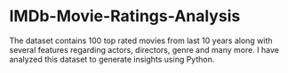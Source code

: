 # IMDb-Movie-Ratings-Analysis
The dataset contains 100 top rated movies from last 10 years along with several features regarding actors, directors, genre and many more. I have analyzed this dataset to generate insights using Python.
